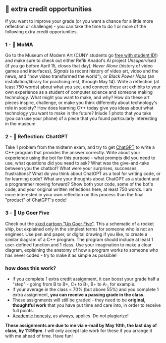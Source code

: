 ## 🤖 extra credit opportunities

If you want to improve your grade (or you want a chance for a little more reflection or challenge) - you can take the time to do 1 or more of the following extra credit opportunities.

### 1 - 🎨 MoMA
Go to the Museum of Modern Art (CUNY students go [free with student ID!](https://www.moma.org/research-and-learning/education-partnerships/moma-cuny-partnerships)) and make sure to check out either Refik Anadol's AI project _Unsupervised_ (if you go before April 15, closes that day), _Never Alone_ (history of video games and interfaces), _Signals_ (a recent history of video art, video and the news, and "how video transformed the world"), or _Black Power Naps_ (an installation/library for practicing rest, through May 14). Write a reflection (at least 750 words) about what you see, and connect these art exhibits to your own experience as a student of computer science and someone making technology. What might you want to make, and why? How do these art pieces inspire, challenge, or make you think differently about technology's role in society? How does learning C++ today give you ideas about what technology you want to make in the future? Inlude 1 photo that you take (you can use your phone) of a piece that you found particularly interesting in the museum.

### 2 - 👾 Reflection: ChatGPT
Take 1 problem from the midterm exam, and try to get [ChatGPT](https://openai.com/blog/chatgpt) to write a C++ program that provides the answer correctly. Write about your experience using the bot for this purpose - what prompts did you need to use, what questions did you need to ask? What was the give-and-take between you the chatbot? What were your surprises, successes, frustrations? What do you think about ChatGPT as a tool for writing code, or for learning code? What are your thoughts about ChatGPT as a student and a programmer moving forward? Show both your code, some of the bot's code, and your original written reflections here, at least 750 words. I am more interested in your own reflection on this process than the final "product" of ChatGPT's code!

### 3 - 🚀 Up Goer Five
Check out the [xkcd cartoon "Up Goer Five"](https://xkcd.com/1133/). This a schematic of a rocket ship, but explained only in the simplest terms for someone who is not an engineer. Use pen and paper, or digital drawing if you like, to create a similar diagram of a C++ program. The program should include at least 1 user-defined function and 1 class. Use your imagination to make a clear diagram, explaining the anatomy of how a program works to someone who has never coded - try to make it as simple as possible!

### how does this work?

- If you complete 1 extra credit assignment, it can boost your grade half a "step" - going from B to B+, C+ to B-, B+ to A-, for example.
- If your average in the class < 70% (but above 55%) and you complete 1 extra assignment, **you can receive a passing grade in the class.**
- These assignments will still be graded - they need to be **original, thoughtful work** that you have put time and care into, in order to receive full points.  
- [Academic honesty](https://github.com/mab253/cpp_spring23/#academic-honesty-and-integrity), as always, applies. Do not plagiarize!

**These assignments are due to me via e-mail by May 10th, the last day of class, by 11:59pm.** I will only accept late work for these if you arrange it with me ahead of time. Have fun!
